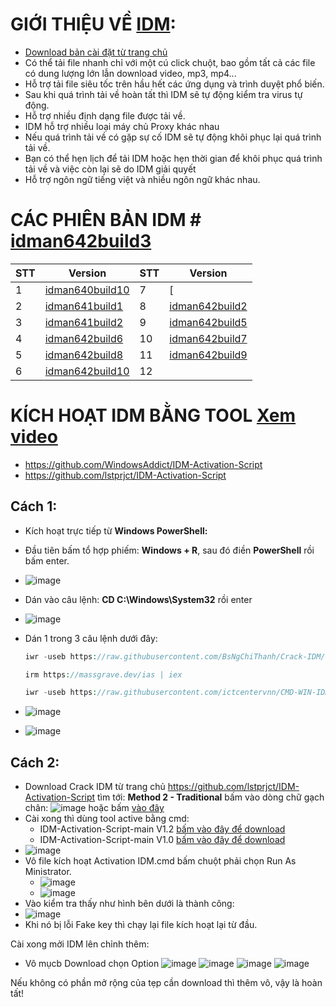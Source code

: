 #  GIỚI THIỆU VỀ [IDM](https://github.com/lstprjct/IDM-Activation-Script): #

  - [Download bản cài đặt từ trang chủ](https://www.internetdownloadmanager.com/download.html)
  - Có thể tải file nhanh chỉ với một cú click chuột, bao gồm tất cả các file có dung lượng lớn lẫn download video, mp3, mp4...
  - Hỗ trợ tải file siêu tốc trên hầu hết các ứng dụng và trình duyệt phổ biến.
  - Sau khi quá trình tải về hoàn tất thì IDM sẽ tự động kiểm tra virus tự động.
  - Hỗ trợ nhiều định dạng file được tải về.
  - IDM hỗ trợ nhiều loại máy chủ Proxy khác nhau
  - Nếu quá trình tải về có gặp sự cố IDM sẽ tự động khôi phục lại quá trình tải về.
  - Bạn có thể hẹn lịch để tải IDM hoặc hẹn thời gian để khôi phục quá trình tải về và việc còn lại sẽ do IDM giải quyết
  - Hỗ trợ ngôn ngữ tiếng việt và nhiều ngôn ngữ khác nhau.

# CÁC PHIÊN BẢN IDM # [idman642build3](https://raw.githubusercontent.com/BsNgChiThanh/Crack-IDM/IMP/idman642build3.exe)

|STT|Version|STT|Version|
|-- |--     |-- |--     |
|1  |[idman640build10](https://raw.githubusercontent.com/BsNgChiThanh/Crack-IDM/IMP/idm_640build10.exe)|7|[|
|2|[idman641build1](https://raw.githubusercontent.com/BsNgChiThanh/Crack-IDM/IMP/idm_641build1.exe)|8|[idman642build2](https://raw.githubusercontent.com/BsNgChiThanh/Crack-IDM/IMP/idman642build2.exe)|
|3|[idman641build2](https://raw.githubusercontent.com/BsNgChiThanh/Crack-IDM/IMP/idm_641build2.exe)|9|[idman642build5](https://raw.githubusercontent.com/BsNgChiThanh/Crack-IDM/IMP/idman642build5.exe)|
|4|[idman642build6](https://raw.githubusercontent.com/BsNgChiThanh/Crack-IDM/IMP/idman642build6.exe)|10|[idman642build7](https://raw.githubusercontent.com/BsNgChiThanh/Crack-IDM/IMP/idman642build7.exe)|
|5|[idman642build8](https://raw.githubusercontent.com/BsNgChiThanh/Crack-IDM/IMP/idman642build8.exe)|11|[idman642build9](https://raw.githubusercontent.com/BsNgChiThanh/Crack-IDM/IMP/idman642build9.exe)|
|6|[idman642build10](https://raw.githubusercontent.com/BsNgChiThanh/Crack-IDM/IMP/idman642build10.exe)|12|

#  KÍCH HOẠT IDM BẰNG TOOL [Xem video](https://1drv.ms/v/s!AmvuvqBBIcK6i3IG-NvoWHiHsG9U?e=isFGBj) #
  - https://github.com/WindowsAddict/IDM-Activation-Script
  - https://github.com/lstprjct/IDM-Activation-Script
      
## Cách 1: ##
  - Kích hoạt trực tiếp từ **Windows PowerShell:**
  - Đầu tiên bấm tổ hợp phiếm: **Windows + R**, sau đó điền **PowerShell** rồi bấm enter.
  - ![image](https://github.com/BsNgChiThanh/Crack-IDM/assets/82578024/73f131a2-efd7-4c50-9a36-106b02d83fca)
  - Dán vào câu lệnh: **CD C:\Windows\System32** rồi enter
  - ![image](https://github.com/BsNgChiThanh/Crack-IDM/assets/82578024/cc4df65e-6cc1-47a1-a967-fe19d9983a26)
  - Dán 1 trong 3 câu lệnh dưới đây:

      ```php
     iwr -useb https://raw.githubusercontent.com/BsNgChiThanh/Crack-IDM/IMP/idm.ps1 | iex
      ```

      ```php
      irm https://massgrave.dev/ias | iex
      ```
      
      ```php
      iwr -useb https://raw.githubusercontent.com/ictcentervnn/CMD-WIN-IDM/main/idm.ps1 | iex
      ```
      
  - ![image](https://github.com/BsNgChiThanh/Crack-IDM/assets/82578024/cbb5b6a7-8f33-448b-ae33-5e8e1ce8a360)
  - ![image](https://github.com/BsNgChiThanh/Crack-IDM/assets/82578024/616ffd87-501e-4a6d-a85c-cf38ae23ecf1)

## Cách 2: ##

- Download Crack IDM từ trang chủ https://github.com/lstprjct/IDM-Activation-Script tìm tới: **Method 2 - Traditional** bấm vào dòng chữ gạch chân: ![image](https://github.com/BsNgChiThanh/Crack-IDM/assets/82578024/743f5238-74c8-4fac-875c-b940b1319305) hoặc bấm [vào đây](https://codeload.github.com/lstprjct/IDM-Activation-Script/zip/refs/heads/main)
- Cài xong thì dùng tool active bằng cmd:
  -  IDM-Activation-Script-main V1.2 [bấm vào đây để download](https://raw.githubusercontent.com/BsNgChiThanh/Crack-IDM/IMP/IDM%20V1.2.cmd)
  -  IDM-Activation-Script-main V1.0 [bấm vào đây để download](https://vppvsw.bn.files.1drv.com/y4mE4WMMIaHi_eyiELZUyuN8BFO0ebCEddd90EVlJ9syFBEKDfQ9A_tJ_26t5znkmL-jd-S2wUAcbB0X5ONt3k2K7DwSx-DAMOIo-XF4vQS-4p78RdxKRMuEoIq96mYGhX0TWHcg5nIAiD-YQ3VI_nQL6EzVL0aiXf37NK5gGMLme0iU9A6GIJweFKRHXDEJq0AU1DfpKvRNa8wqtcckiCunQ)   
- ![image](https://user-images.githubusercontent.com/82578024/219615487-fc31fa4f-fdce-427b-b424-474def84c85a.png)
- Vô file kích hoạt Activation IDM.cmd bấm chuột phải chọn Run As Ministrator.
  - ![image](https://github.com/BsNgChiThanh/Crack-IDM/assets/82578024/29eb3adb-919d-4898-bee4-9db951bda7f2)
  - ![image](https://github.com/BsNgChiThanh/Crack-IDM/assets/82578024/61c4fcf6-a9fe-4359-b13c-578dfff6f415)
- Vào kiểm tra thấy như hình bên dưới là thành công:
- ![image](https://user-images.githubusercontent.com/82578024/219616425-1856bc05-22ee-4b23-b95e-21c4a90b3a29.png)
- Khi nó bị lỗi Fake key thì chạy lại file kích hoạt lại từ đầu.

Cài xong mởi IDM lên chỉnh thêm:

- Vô mụcb Download chọn Option
![image](https://user-images.githubusercontent.com/82578024/219293869-c017dc84-f0fa-48b7-81f0-c725b33dacdb.png)
![image](https://user-images.githubusercontent.com/82578024/219294320-c58a00b5-d0ad-4897-87d7-a56f513340fb.png)
![image](https://user-images.githubusercontent.com/82578024/219294530-0cf4ce34-86fa-4ab7-94ce-c6e702a7f0dc.png)
![image](https://user-images.githubusercontent.com/82578024/219294741-b5dea01a-df27-4a1a-bf32-082308a470af.png)

Nếu không có phần mở rộng của tẹp cần download thì thêm vô, vậy là hoàn tất!

